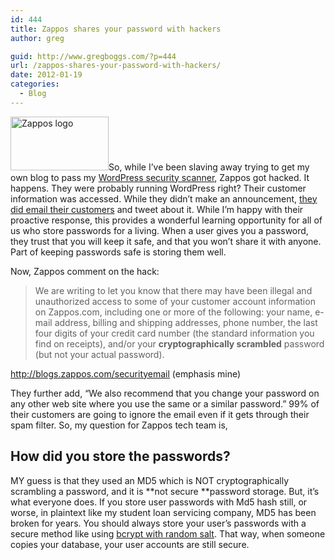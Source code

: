 ```yaml
---
id: 444
title: Zappos shares your password with hackers
author: greg

guid: http://www.gregboggs.com/?p=444
url: /zappos-shares-your-password-with-hackers/
date: 2012-01-19
categories:
  - Blog
---
```

<img class="alignleft" title="Zappos" src="http://blogs.zappos.com/assets/hotspot/timeslot_images/10425_1311613627.png" alt="Zappos logo" width="157" height="86" />So, while I&#8217;ve been slaving away trying to get my own blog to pass my [WordPress security scanner][1], Zappos got hacked. It happens. They were probably running WordPress right? Their customer information was accessed. While they didn&#8217;t make an announcement, [they did email their customers][2] and tweet about it. While I&#8217;m happy with their proactive response, this provides a wonderful learning opportunity for all of us who store passwords for a living. When a user gives you a password, they trust that you will keep it safe, and that you won&#8217;t share it with anyone. Part of keeping passwords safe is storing them well.

Now, Zappos comment on the hack:

> We are writing to let you know that there may have been illegal and unauthorized access to some of your customer account information on Zappos.com, including one or more of the following: your name, e-mail address, billing and shipping addresses, phone number, the last four digits of your credit card number (the standard information you find on receipts), and/or your **cryptographically scrambled** password (but not your actual password).

<http://blogs.zappos.com/securityemail> (emphasis mine)

They further add, &#8220;We also recommend that you change your password on any other web site where you use the same or a similar password.&#8221; 99% of their customers are going to ignore the email even if it gets through their spam filter. So, my question for Zappos tech team is,

## How did you store the passwords?

MY guess is that they used an MD5 which is NOT cryptographically scrambling a password, and it is **not secure **password storage. But, it&#8217;s what everyone does. If you store user passwords with Md5 hash still, or worse, in plaintext like my student loan servicing company, MD5 has been broken for years. You should always store your user&#8217;s passwords with a secure method like using [bcrypt with random salt][3]. That way, when someone copies your database, your user accounts are still secure.

 [1]: http://www.scanwp.com "WordPress Security Scanner"
 [2]: http://goodexperience.com/2012/01/zappos-doesnt-mention.php
 [3]: http://www.gregboggs.com/php-blowfish-random-salted-passwords/ "PHP Hash (bcrypt) Passwords with Random Salt"